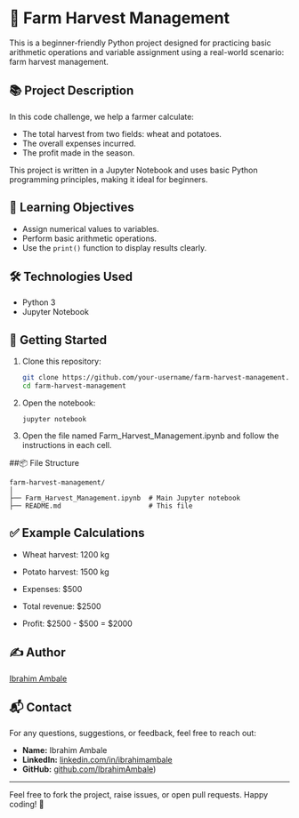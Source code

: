 # 🌾 Farm Harvest Management

This is a beginner-friendly Python project designed for practicing basic arithmetic operations and variable assignment using a real-world scenario: farm harvest management.

## 📚 Project Description

In this code challenge, we help a farmer calculate:
- The total harvest from two fields: wheat and potatoes.
- The overall expenses incurred.
- The profit made in the season.

This project is written in a Jupyter Notebook and uses basic Python programming principles, making it ideal for beginners.

## 🎯 Learning Objectives

- Assign numerical values to variables.
- Perform basic arithmetic operations.
- Use the `print()` function to display results clearly.

## 🛠 Technologies Used

- Python 3
- Jupyter Notebook

## 🚀 Getting Started

1. Clone this repository:
   ```bash
   git clone https://github.com/your-username/farm-harvest-management.git
   cd farm-harvest-management
2. Open the notebook:
   ```
   jupyter notebook
3. Open the file named Farm_Harvest_Management.ipynb and follow the instructions in each cell.

##📦 File Structure
```
farm-harvest-management/
│
├── Farm_Harvest_Management.ipynb  # Main Jupyter notebook
├── README.md                      # This file
```
## ✅ Example Calculations
- Wheat harvest: 1200 kg

- Potato harvest: 1500 kg

- Expenses: $500

- Total revenue: $2500

- Profit: $2500 - $500 = $2000

## ✍️ Author
[Ibrahim Ambale](https://tikeyambale.wixsite.com/ibrahim-ambale)

## 📬 Contact

For any questions, suggestions, or feedback, feel free to reach out:

- **Name:** Ibrahim Ambale  
- **LinkedIn:** [linkedin.com/in/ibrahimambale](https://linkedin.com/in/ibrahimambale/)  
- **GitHub:** [github.com/IbrahimAmbale](https://github.com/i-ambale))

---

Feel free to fork the project, raise issues, or open pull requests. Happy coding! 🚀
